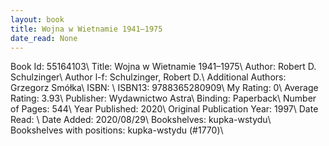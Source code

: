 ```yaml
---
layout: book
title: Wojna w Wietnamie 1941–1975
date_read: None
---
```


Book Id: 55164103\ 
Title: Wojna w Wietnamie 1941–1975\ 
Author: Robert D. Schulzinger\ 
Author l-f: Schulzinger, Robert D.\ 
Additional Authors: Grzegorz Smółka\ 
ISBN: \ 
ISBN13: 9788365280909\ 
My Rating: 0\ 
Average Rating: 3.93\ 
Publisher: Wydawnictwo Astra\ 
Binding: Paperback\ 
Number of Pages: 544\ 
Year Published: 2020\ 
Original Publication Year: 1997\ 
Date Read: \ 
Date Added: 2020/08/29\ 
Bookshelves: kupka-wstydu\ 
Bookshelves with positions: kupka-wstydu (#1770)\ 

